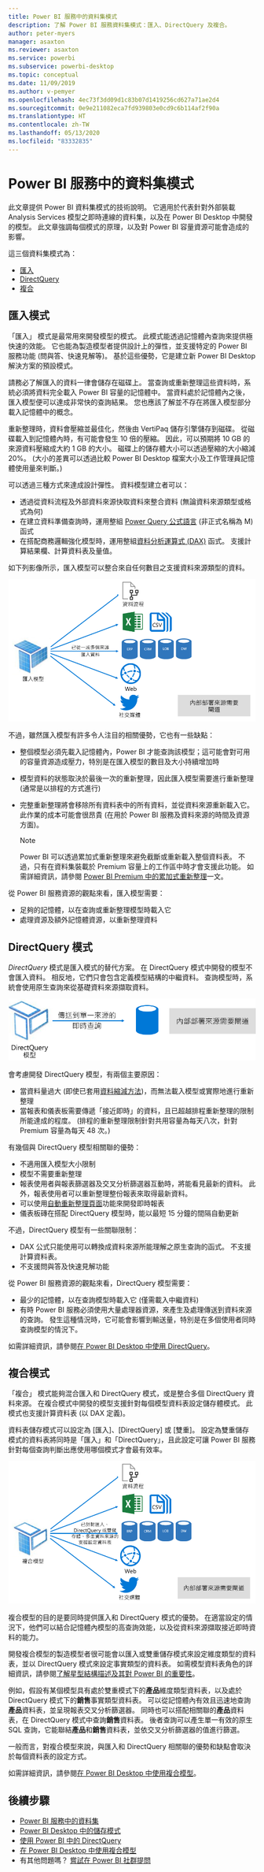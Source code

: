 ```yaml
---
title: Power BI 服務中的資料集模式
description: 了解 Power BI 服務資料集模式：匯入、DirectQuery 及複合。
author: peter-myers
manager: asaxton
ms.reviewer: asaxton
ms.service: powerbi
ms.subservice: powerbi-desktop
ms.topic: conceptual
ms.date: 11/09/2019
ms.author: v-pemyer
ms.openlocfilehash: 4ec73f3dd09d1c83b07d1419256cd627a71ae2d4
ms.sourcegitcommit: 0e9e211082eca7fd939803e0cd9c6b114af2f90a
ms.translationtype: HT
ms.contentlocale: zh-TW
ms.lasthandoff: 05/13/2020
ms.locfileid: "83332835"
---
```

# <a name="dataset-modes-in-the-power-bi-service"></a>Power BI 服務中的資料集模式

此文章提供 Power BI 資料集模式的技術說明。 它適用於代表針對外部裝載 Analysis Services 模型之即時連線的資料集，以及在 Power BI Desktop 中開發的模型。 此文章強調每個模式的原理，以及對 Power BI 容量資源可能會造成的影響。

這三個資料集模式為：

- [匯入](#import-mode)
- [DirectQuery](#directquery-mode)
- [複合](#composite-mode)

## <a name="import-mode"></a>匯入模式

「匯入」  模式是最常用來開發模型的模式。 此模式能透過記憶體內查詢來提供極快速的效能。 它也能為製造模型者提供設計上的彈性，並支援特定的 Power BI 服務功能 (問與答、快速見解等)。 基於這些優勢，它是建立新 Power BI Desktop 解決方案的預設模式。

請務必了解匯入的資料一律會儲存在磁碟上。 當查詢或重新整理這些資料時，系統必須將資料完全載入 Power BI 容量的記憶體中。 當資料處於記憶體內之後，匯入模型便可以達成非常快的查詢結果。 您也應該了解並不存在將匯入模型部分載入記憶體中的概念。

重新整理時，資料會壓縮並最佳化，然後由 VertiPaq 儲存引擎儲存到磁碟。 從磁碟載入到記憶體內時，有可能會發生 10 倍的壓縮。 因此，可以預期將 10 GB 的來源資料壓縮成大約 1 GB 的大小。 磁碟上的儲存體大小可以透過壓縮的大小縮減 20%。 (大小的差異可以透過比較 Power BI Desktop 檔案大小及工作管理員記憶體使用量來判斷。)

可以透過三種方式來達成設計彈性。 資料模型建立者可以：

- 透過從資料流程及外部資料來源快取資料來整合資料 (無論資料來源類型或格式為何)
- 在建立資料準備查詢時，運用整組 [Power Query 公式語言](/powerquery-m/) (非正式名稱為 M) 函式
- 在搭配商務邏輯強化模型時，運用整組[資料分析運算式 (DAX)](/dax/) 函式。 支援計算結果欄、計算資料表及量值。

如下列影像所示，匯入模型可以整合來自任何數目之支援資料來源類型的資料。

![匯入模型可以整合來自任何數目之外部資料來源類型的資料](media/service-dataset-modes-understand/import-model.png)

不過，雖然匯入模型有許多令人注目的相關優勢，它也有一些缺點：

- 整個模型必須先載入記憶體內，Power BI 才能查詢該模型；這可能會對可用的容量資源造成壓力，特別是在匯入模型的數目及大小持續增加時
- 模型資料的狀態取決於最後一次的重新整理，因此匯入模型需要進行重新整理 (通常是以排程的方式進行)
- 完整重新整理將會移除所有資料表中的所有資料，並從資料來源重新載入它。 此作業的成本可能會很昂貴 (在用於 Power BI 服務及資料來源的時間及資源方面)。

    > [!NOTE]
    > Power BI 可以透過累加式重新整理來避免截斷或重新載入整個資料表。 不過，只有在資料集裝載於 Premium 容量上的工作區中時才會支援此功能。 如需詳細資訊，請參閱 [Power BI Premium 中的累加式重新整理](../admin/service-premium-incremental-refresh.md)一文。

從 Power BI 服務資源的觀點來看，匯入模型需要：

- 足夠的記憶體，以在查詢或重新整理模型時載入它
- 處理資源及額外記憶體資源，以重新整理資料

## <a name="directquery-mode"></a>DirectQuery 模式

_DirectQuery_ 模式是匯入模式的替代方案。 在 DirectQuery 模式中開發的模型不會匯入資料。 相反地，它們只會包含定義模型結構的中繼資料。 查詢模型時，系統會使用原生查詢來從基礎資料來源擷取資料。

![DirectQuery 模型向基礎資料來源發出原生查詢](media/service-dataset-modes-understand/direct-query-model.png)

會考慮開發 DirectQuery 模型，有兩個主要原因：

- 當資料量過大 (即使已套用[資料縮減方法](../guidance/import-modeling-data-reduction.md))，而無法載入模型或實際地進行重新整理
- 當報表和儀表板需要傳遞「接近即時」的資料，且已超越排程重新整理的限制所能達成的程度。 (排程的重新整理限制針對共用容量為每天八次，針對 Premium 容量為每天 48 次。)

有幾個與 DirectQuery 模型相關聯的優勢：

- 不適用匯入模型大小限制
- 模型不需要重新整理
- 報表使用者與報表篩選器及交叉分析篩選器互動時，將能看見最新的資料。 此外，報表使用者可以重新整理整份報表來取得最新資料。
- 可以使用[自動重新整理頁面](../create-reports/desktop-automatic-page-refresh.md)功能來開發即時報表
- 儀表板磚在搭配 DirectQuery 模型時，能以最短 15 分鐘的間隔自動更新

不過，DirectQuery 模型有一些關聯限制：

- DAX 公式只能使用可以轉換成資料來源所能理解之原生查詢的函式。 不支援計算資料表。
- 不支援問與答及快速見解功能

從 Power BI 服務資源的觀點來看，DirectQuery 模型需要：

- 最少的記憶體，以在查詢模型時載入它 (僅需載入中繼資料)
- 有時 Power BI 服務必須使用大量處理器資源，來產生及處理傳送到資料來源的查詢。 發生這種情況時，它可能會影響到輸送量，特別是在多個使用者同時查詢模型的情況下。

如需詳細資訊，請參閱[在 Power BI Desktop 中使用 DirectQuery](desktop-use-directquery.md)。

## <a name="composite-mode"></a>複合模式

「複合」  模式能夠混合匯入和 DirectQuery 模式，或是整合多個 DirectQuery 資料來源。 在複合模式中開發的模型支援針對每個模型資料表設定儲存體模式。 此模式也支援計算資料表 (以 DAX 定義)。

資料表儲存模式可以設定為 [匯入]、[DirectQuery] 或 [雙重]。 設定為雙重儲存模式的資料表將同時是「匯入」和「DirectQuery」，且此設定可讓 Power BI 服務針對每個查詢判斷出應使用哪個模式才會最有效率。

![複合模型是匯入和 DirectQuery 儲存模式的組合，於資料表層級設定](media/service-dataset-modes-understand/composite-model.png)

複合模型的目的是要同時提供匯入和 DirectQuery 模式的優勢。 在適當設定的情況下，他們可以結合記憶體內模型的高查詢效能，以及從資料來源擷取接近即時資料的能力。

開發複合模型的製造模型者很可能會以匯入或雙重儲存模式來設定維度類型的資料表，並以 DirectQuery 模式來設定事實類型的資料表。 如需模型資料表角色的詳細資訊，請參閱[了解星型結構描述及其對 Power BI 的重要性](../guidance/star-schema.md)。

例如，假設有某個模型具有處於雙重模式下的**產品**維度類型資料表，以及處於 DirectQuery 模式下的**銷售**事實類型資料表。 可以從記憶體內有效且迅速地查詢**產品**資料表，並呈現報表交叉分析篩選器。 同時也可以搭配相關聯的**產品**資料表，在 DirectQuery 模式中查詢**銷售**資料表。 後者查詢可以產生單一有效的原生 SQL 查詢，它能聯結**產品**和**銷售**資料表，並依交叉分析篩選器的值進行篩選。

一般而言，對複合模型來說，與匯入和 DirectQuery 相關聯的優勢和缺點會取決於每個資料表的設定方式。

如需詳細資訊，請參閱[在 Power BI Desktop 中使用複合模型](../transform-model/desktop-composite-models.md)。

## <a name="next-steps"></a>後續步驟

- [Power BI 服務中的資料集](service-dataset-modes-understand.md)
- [Power BI Desktop 中的儲存模式](../transform-model/desktop-storage-mode.md)
- [使用 Power BI 中的 DirectQuery](desktop-directquery-about.md)
- [在 Power BI Desktop 中使用複合模型](../transform-model/desktop-composite-models.md)
- 有其他問題嗎？ [嘗試在 Power BI 社群提問](https://community.powerbi.com/)
